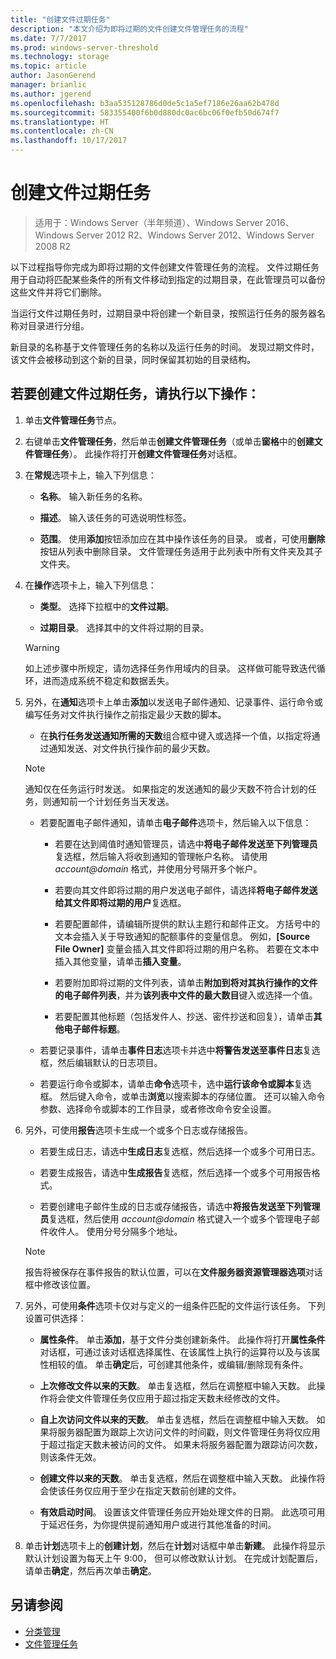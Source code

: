 ```yaml
---
title: "创建文件过期任务"
description: "本文介绍为即将过期的文件创建文件管理任务的流程"
ms.date: 7/7/2017
ms.prod: windows-server-threshold
ms.technology: storage
ms.topic: article
author: JasonGerend
manager: brianlic
ms.author: jgerend
ms.openlocfilehash: b3aa535128786d0de5c1a5ef7186e26aa62b478d
ms.sourcegitcommit: 583355400f6b0d880dc0ac6bc06f0efb50d674f7
ms.translationtype: HT
ms.contentlocale: zh-CN
ms.lasthandoff: 10/17/2017
---
```

# <a name="create-a-file-expiration-task"></a>创建文件过期任务

> 适用于：Windows Server（半年频道）、Windows Server 2016、Windows Server 2012 R2、Windows Server 2012、Windows Server 2008 R2

以下过程指导你完成为即将过期的文件创建文件管理任务的流程。 文件过期任务用于自动将匹配某些条件的所有文件移动到指定的过期目录，在此管理员可以备份这些文件并将它们删除。

当运行文件过期任务时，过期目录中将创建一个新目录，按照运行任务的服务器名称对目录进行分组。

新目录的名称基于文件管理任务的名称以及运行任务的时间。 发现过期文件时，该文件会被移动到这个新的目录，同时保留其初始的目录结构。

## <a name="to-create-a-file-expiration-task"></a>若要创建文件过期任务，请执行以下操作：

1.  单击**文件管理任务**节点。

2.  右键单击**文件管理任务**，然后单击**创建文件管理任务**（或单击**窗格**中的**创建文件管理任务**）。 此操作将打开**创建文件管理任务**对话框。

3.  在**常规**选项卡上，输入下列信息：

    -   **名称**。 输入新任务的名称。  

    -   **描述**。 输入该任务的可选说明性标签。  
    
    -   **范围**。 使用**添加**按钮添加应在其中操作该任务的目录。 或者，可使用**删除**按钮从列表中删除目录。 文件管理任务适用于此列表中所有文件夹及其子文件夹。

4.  在**操作**选项卡上，输入下列信息：

    -   **类型**。 选择下拉框中的**文件过期**。

    -   **过期目录**。 选择其中的文件将过期的目录。

     > [!Warning]
     > 如上述步骤中所规定，请勿选择任务作用域内的目录。 这样做可能导致迭代循环，进而造成系统不稳定和数据丢失。

5.  另外，在**通知**选项卡上单击**添加**以发送电子邮件通知、记录事件、运行命令或编写任务对文件执行操作之前指定最少天数的脚本。

    -   在**执行任务发送通知所需的天数**组合框中键入或选择一个值，以指定将通过通知发送、对文件执行操作前的最少天数。

     > [!Note]
     > 通知仅在任务运行时发送。 如果指定的发送通知的最少天数不符合计划的任务，则通知前一个计划任务当天发送。

    -   若要配置电子邮件通知，请单击**电子邮件**选项卡，然后输入以下信息：

        -   若要在达到阈值时通知管理员，请选中**将电子邮件发送至下列管理员**复选框，然后输入将收到通知的管理帐户名称。 请使用 *account@domain* 格式，并使用分号隔开多个帐户。  

        -   若要向其文件即将过期的用户发送电子邮件，请选择**将电子邮件发送给其文件即将过期的用户**复选框。

        -   若要配置邮件，请编辑所提供的默认主题行和邮件正文。 方括号中的文本会插入关于导致通知的配额事件的变量信息。 例如，**\[Source File Owner\]** 变量会插入其文件即将过期的用户名称。 若要在文本中插入其他变量，请单击**插入变量**。

        -   若要附加即将过期的文件列表，请单击**附加到将对其执行操作的文件的电子邮件列表**，并为**该列表中文件的最大数目**键入或选择一个值。

        -   若要配置其他标题（包括发件人、抄送、密件抄送和回复），请单击**其他电子邮件标题**。  

    -   若要记录事件，请单击**事件日志**选项卡并选中**将警告发送至事件日志**复选框，然后编辑默认的日志项目。  

    -   若要运行命令或脚本，请单击**命令**选项卡，选中**运行该命令或脚本**复选框。 然后键入命令，或单击**浏览**以搜索脚本的存储位置。 还可以输入命令参数、选择命令或脚本的工作目录，或者修改命令安全设置。

6.  另外，可使用**报告**选项卡生成一个或多个日志或存储报告。

    -   若要生成日志，请选中**生成日志**复选框，然后选择一个或多个可用日志。  

    -   若要生成报告，请选中**生成报告**复选框，然后选择一个或多个可用报告格式。  

    -   若要创建电子邮件生成的日志或存储报告，请选中**将报告发送至下列管理员**复选框，然后使用 *account@domain* 格式键入一个或多个管理电子邮件收件人。 使用分号分隔多个地址。

     > [!Note]
     > 报告将被保存在事件报告的默认位置，可以在**文件服务器资源管理器选项**对话框中修改该位置。
        
7. 另外，可使用**条件**选项卡仅对与定义的一组条件匹配的文件运行该任务。 下列设置可供选择：

    -   **属性条件**。 单击**添加**，基于文件分类创建新条件。 此操作将打开**属性条件**对话框，可通过该对话框选择属性、在该属性上执行的运算符以及与该属性相较的值。 单击**确定**后，可创建其他条件，或编辑/删除现有条件。

    -   **上次修改文件以来的天数**。 单击复选框，然后在调整框中输入天数。 此操作将会使文件管理任务仅应用于超过指定天数未经修改的文件。

    -   **自上次访问文件以来的天数**。 单击复选框，然后在调整框中输入天数。 如果将服务器配置为跟踪上次访问文件的时间戳，则文件管理任务将仅应用于超过指定天数未被访问的文件。 如果未将服务器配置为跟踪访问次数，则该条件无效。

    -   **创建文件以来的天数**。 单击复选框，然后在调整框中输入天数。 此操作将会使该任务仅应用于至少在指定天数前创建的文件。  

    -   **有效启动时间**。 设置该文件管理任务应开始处理文件的日期。 此选项可用于延迟任务，为你提供提前通知用户或进行其他准备的时间。

8.  单击**计划**选项卡上的**创建计划**，然后在**计划**对话框中单击**新建**。 此操作将显示默认计划设置为每天上午 9:00， 但可以修改默认计划。 在完成计划配置后，请单击**确定**，然后再次单击**确定**。

## <a name="see-also"></a>另请参阅

-   [分类管理](classification-management.md)
-   [文件管理任务](file-management-tasks.md)